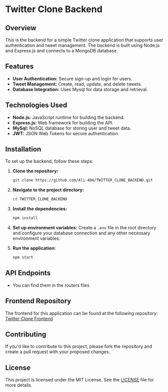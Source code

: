 # Twitter Clone Backend

## Overview

This is the backend for a simple Twitter clone application that supports user authentication and tweet management. The backend is built using Node.js and Express.js and connects to a MongoDB database.

## Features

- **User Authentication:** Secure sign-up and login for users.
- **Tweet Management:** Create, read, update, and delete tweets.
- **Database Integration:** Uses Mysql for data storage and retrieval.

## Technologies Used

- **Node.js:** JavaScript runtime for building the backend.
- **Express.js:** Web framework for building the API.
- **MySql:** NoSQL database for storing user and tweet data.
- **JWT:** JSON Web Tokens for secure authentication.

## Installation

To set up the backend, follow these steps:

1. **Clone the repository:**
   ```bash
   git clone https://github.com/Ali-404/TWITTER_CLONE_BACKEND.git
   ```

2. **Navigate to the project directory:**
   ```bash
   cd TWITTER_CLONE_BACKEND
   ```

3. **Install the dependencies:**
   ```bash
   npm install
   ```

4. **Set up environment variables:** Create a `.env` file in the root directory and configure your database connection and any other necessary environment variables.

5. **Run the application:**
   ```bash
   npm start
   ```

## API Endpoints

- You can find them in the routers files
  
## Frontend Repository

The frontend for this application can be found at the following repository:
[Twitter Clone Frontend](https://github.com/Ali-404/twitter-clone-test)

## Contributing

If you'd like to contribute to this project, please fork the repository and create a pull request with your proposed changes.

## License

This project is licensed under the MIT License. See the [LICENSE](LICENSE) file for more details.
